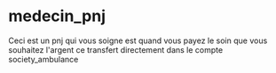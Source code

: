 # medecin_pnj
Ceci est un pnj qui vous soigne est quand vous payez le soin que vous souhaitez l'argent ce transfert directement dans le compte society_ambulance
